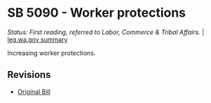 # SB 5090 - Worker protections
*Status: First reading, referred to Labor, Commerce & Tribal Affairs.* | [leg.wa.gov summary](https://app.leg.wa.gov/billsummary?BillNumber=5090&Year=2021)

Increasing worker protections.

## Revisions
* [Original Bill](1/)